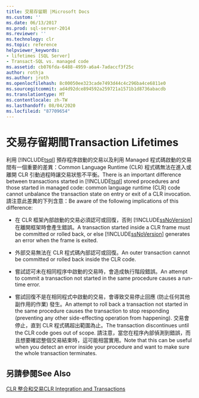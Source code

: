 ```yaml
---
title: 交易存留期 |Microsoft Docs
ms.custom: ''
ms.date: 06/13/2017
ms.prod: sql-server-2014
ms.reviewer: ''
ms.technology: clr
ms.topic: reference
helpviewer_keywords:
- lifetimes [SQL Server]
- Transact-SQL vs. managed code
ms.assetid: cb076fda-6488-4959-a6a4-7adaccf3f25c
author: rothja
ms.author: jroth
ms.openlocfilehash: 8c00050ee323cade7493d44c4c296ba4ce6811e0
ms.sourcegitcommit: ad4d92dce894592a259721a1571b1d8736abacdb
ms.translationtype: MT
ms.contentlocale: zh-TW
ms.lasthandoff: 08/04/2020
ms.locfileid: "87709654"
---
```

# <a name="transaction-lifetimes"></a><span data-ttu-id="da598-102">交易存留期間</span><span class="sxs-lookup"><span data-stu-id="da598-102">Transaction Lifetimes</span></span>
  <span data-ttu-id="da598-103">利用 [!INCLUDE[tsql](../../includes/tsql-md.md)] 預存程序啟動的交易以及利用 Managed 程式碼啟動的交易間有一個重要的差異：Common Language Runtime (CLR) 程式碼無法在進入或離開 CLR 引動過程時讓交易狀態不平衡。</span><span class="sxs-lookup"><span data-stu-id="da598-103">There is an important difference between transactions started in [!INCLUDE[tsql](../../includes/tsql-md.md)] stored procedures and those started in managed code: common language runtime (CLR) code cannot unbalance the transaction state on entry or exit of a CLR invocation.</span></span> <span data-ttu-id="da598-104">請注意此差異的下列含意：</span><span class="sxs-lookup"><span data-stu-id="da598-104">Be aware of the following implications of this difference:</span></span>  
  
-   <span data-ttu-id="da598-105">在 CLR 框架內部啟動的交易必須認可或回復，否則 [!INCLUDE[ssNoVersion](../../includes/ssnoversion-md.md)] 在離開框架時會產生錯誤。</span><span class="sxs-lookup"><span data-stu-id="da598-105">A transaction started inside a CLR frame must be committed or rolled back, or else [!INCLUDE[ssNoVersion](../../includes/ssnoversion-md.md)] generates an error when the frame is exited.</span></span>  
  
-   <span data-ttu-id="da598-106">外部交易無法在 CLR 程式碼內部認可或回復。</span><span class="sxs-lookup"><span data-stu-id="da598-106">An outer transaction cannot be committed or rolled back inside the CLR code.</span></span>  
  
-   <span data-ttu-id="da598-107">嘗試認可未在相同程序中啟動的交易時，會造成執行階段錯誤。</span><span class="sxs-lookup"><span data-stu-id="da598-107">An attempt to commit a transaction not started in the same procedure causes a run-time error.</span></span>  
  
-   <span data-ttu-id="da598-108">嘗試回復不是在相同程式中啟動的交易，會導致交易停止回應 (防止任何其他副作用的作業) 發生。</span><span class="sxs-lookup"><span data-stu-id="da598-108">An attempt to roll back a transaction not started in the same procedure causes the transaction to stop responding (preventing any other side-effecting operation from happening).</span></span> <span data-ttu-id="da598-109">交易會停止，直到 CLR 程式碼超出範圍為止。</span><span class="sxs-lookup"><span data-stu-id="da598-109">The transaction discontinues until the CLR code goes out of scope.</span></span> <span data-ttu-id="da598-110">請注意，當您在程序內部偵測到錯誤，而且想要確認整個交易結束時，這可能相當實用。</span><span class="sxs-lookup"><span data-stu-id="da598-110">Note that this can be useful when you detect an error inside your procedure and want to make sure the whole transaction terminates.</span></span>  
  
## <a name="see-also"></a><span data-ttu-id="da598-111">另請參閱</span><span class="sxs-lookup"><span data-stu-id="da598-111">See Also</span></span>  
 [<span data-ttu-id="da598-112">CLR 整合和交易</span><span class="sxs-lookup"><span data-stu-id="da598-112">CLR Integration and Transactions</span></span>](../native-client-ole-db-transactions/transactions.md)  
  
  
